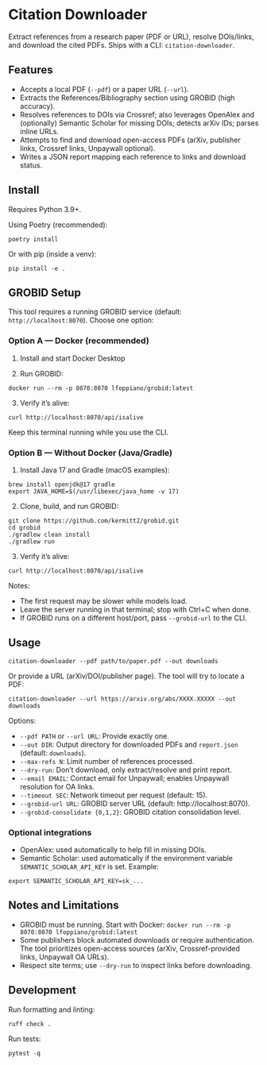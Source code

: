 # Citation Downloader

Extract references from a research paper (PDF or URL), resolve DOIs/links, and download the cited PDFs. Ships with a CLI: `citation-downloader`.

## Features

- Accepts a local PDF (`--pdf`) or a paper URL (`--url`).
- Extracts the References/Bibliography section using GROBID (high accuracy).
- Resolves references to DOIs via Crossref; also leverages OpenAlex and (optionally) Semantic Scholar for missing DOIs; detects arXiv IDs; parses inline URLs.
- Attempts to find and download open-access PDFs (arXiv, publisher links, Crossref links, Unpaywall optional).
- Writes a JSON report mapping each reference to links and download status.

## Install

Requires Python 3.9+.

Using Poetry (recommended):

```
poetry install
```

Or with pip (inside a venv):

```
pip install -e .
```

## GROBID Setup

This tool requires a running GROBID service (default: `http://localhost:8070`). Choose one option:

### Option A — Docker (recommended)

1) Install and start Docker Desktop

2) Run GROBID:

```
docker run --rm -p 8070:8070 lfoppiano/grobid:latest
```

3) Verify it’s alive:

```
curl http://localhost:8070/api/isalive
```

Keep this terminal running while you use the CLI.

### Option B — Without Docker (Java/Gradle)

1) Install Java 17 and Gradle (macOS examples):

```
brew install openjdk@17 gradle
export JAVA_HOME=$(/usr/libexec/java_home -v 17)
```

2) Clone, build, and run GROBID:

```
git clone https://github.com/kermitt2/grobid.git
cd grobid
./gradlew clean install
./gradlew run
```

3) Verify it’s alive:

```
curl http://localhost:8070/api/isalive
```

Notes:

- The first request may be slower while models load.
- Leave the server running in that terminal; stop with Ctrl+C when done.
- If GROBID runs on a different host/port, pass `--grobid-url` to the CLI.

## Usage

```
citation-downloader --pdf path/to/paper.pdf --out downloads
```

Or provide a URL (arXiv/DOI/publisher page). The tool will try to locate a PDF:

```
citation-downloader --url https://arxiv.org/abs/XXXX.XXXXX --out downloads
```

Options:

- `--pdf PATH` or `--url URL`: Provide exactly one.
- `--out DIR`: Output directory for downloaded PDFs and `report.json` (default: `downloads`).
- `--max-refs N`: Limit number of references processed.
- `--dry-run`: Don’t download, only extract/resolve and print report.
- `--email EMAIL`: Contact email for Unpaywall; enables Unpaywall resolution for OA links.
- `--timeout SEC`: Network timeout per request (default: 15).
- `--grobid-url URL`: GROBID server URL (default: http://localhost:8070).
- `--grobid-consolidate {0,1,2}`: GROBID citation consolidation level.

### Optional integrations

- OpenAlex: used automatically to help fill in missing DOIs.
- Semantic Scholar: used automatically if the environment variable `SEMANTIC_SCHOLAR_API_KEY` is set. Example:

```
export SEMANTIC_SCHOLAR_API_KEY=sk_...
```

## Notes and Limitations

- GROBID must be running. Start with Docker: `docker run --rm -p 8070:8070 lfoppiano/grobid:latest`
- Some publishers block automated downloads or require authentication. The tool prioritizes open-access sources (arXiv, Crossref-provided links, Unpaywall OA URLs).
- Respect site terms; use `--dry-run` to inspect links before downloading.

## Development

Run formatting and linting:

```
ruff check .
```

Run tests:

```
pytest -q
```
